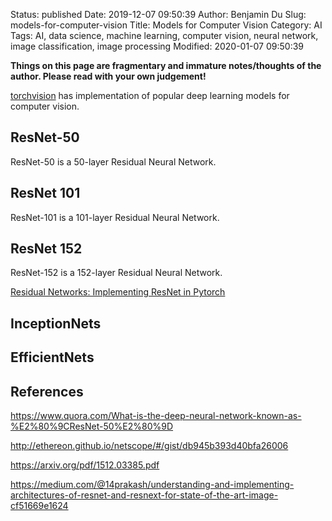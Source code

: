 Status: published
Date: 2019-12-07 09:50:39
Author: Benjamin Du
Slug: models-for-computer-vision
Title: Models for Computer Vision
Category: AI
Tags: AI, data science, machine learning, computer vision, neural network, image classification, image processing
Modified: 2020-01-07 09:50:39

**Things on this page are fragmentary and immature notes/thoughts of the author. Please read with your own judgement!**

[torchvision](https://github.com/pytorch/vision)
has implementation of popular deep learning models for computer vision.

## ResNet-50
ResNet-50 is a 50-layer Residual Neural Network. 

## ResNet 101
ResNet-101 is a 101-layer Residual Neural Network. 

## ResNet 152
ResNet-152 is a 152-layer Residual Neural Network. 

[Residual Networks: Implementing ResNet in Pytorch](https://towardsdatascience.com/residual-network-implementing-resnet-a7da63c7b278)

## InceptionNets

## EfficientNets


## References

https://www.quora.com/What-is-the-deep-neural-network-known-as-%E2%80%9CResNet-50%E2%80%9D

http://ethereon.github.io/netscope/#/gist/db945b393d40bfa26006

https://arxiv.org/pdf/1512.03385.pdf

https://medium.com/@14prakash/understanding-and-implementing-architectures-of-resnet-and-resnext-for-state-of-the-art-image-cf51669e1624
